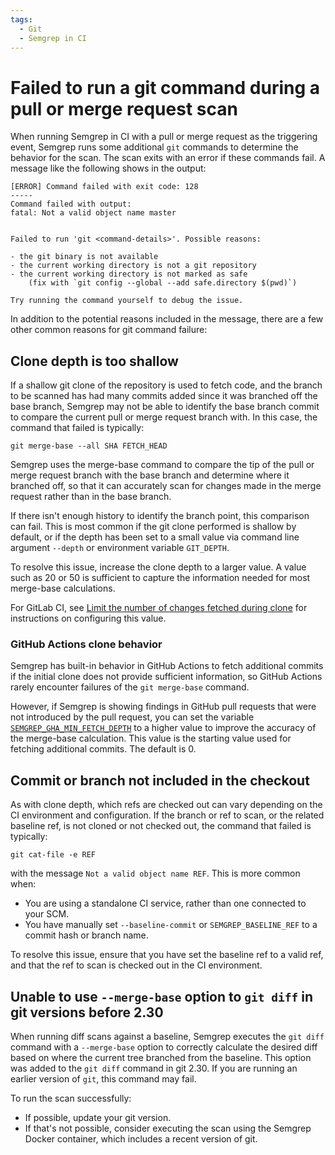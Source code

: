 ```yaml
---
tags:
  - Git
  - Semgrep in CI
---
```




# Failed to run a git command during a pull or merge request scan

When running Semgrep in CI with a pull or merge request as the triggering event, Semgrep runs some additional `git` commands to determine the behavior for the scan. The scan exits with an error if these commands fail. A message like the following shows in the output:

```
[ERROR] Command failed with exit code: 128
-----
Command failed with output:
fatal: Not a valid object name master


Failed to run 'git <command-details>'. Possible reasons:

- the git binary is not available
- the current working directory is not a git repository
- the current working directory is not marked as safe
    (fix with `git config --global --add safe.directory $(pwd)`)

Try running the command yourself to debug the issue.
```

In addition to the potential reasons included in the message, there are a few other common reasons for git command failure:

## Clone depth is too shallow

If a shallow git clone of the repository is used to fetch code, and the branch to be scanned has had many commits added since it was branched off the base branch, Semgrep may not be able to identify the base branch commit to compare the current pull or merge request branch with. In this case, the command that failed is typically:

<pre class="language-bash"><code>git merge-base --all <span className="placeholder">SHA</span> FETCH_HEAD</code></pre>

Semgrep uses the merge-base command to compare the tip of the pull or merge request branch with the base branch and determine where it branched off, so that it can accurately scan for changes made in the merge request rather than in the base branch.

If there isn't enough history to identify the branch point, this comparison can fail. This is most common if the git clone performed is shallow by default, or if the depth has been set to a small value via command line argument `--depth` or environment variable `GIT_DEPTH`.

To resolve this issue, increase the clone depth to a larger value. A value such as 20 or 50 is sufficient to capture the information needed for most merge-base calculations.

For GitLab CI, see [Limit the number of changes fetched during clone](https://docs.gitlab.com/ee/ci/pipelines/settings.html#limit-the-number-of-changes-fetched-during-clone) for instructions on configuring this value.

### GitHub Actions clone behavior

Semgrep has built-in behavior in GitHub Actions to fetch additional commits if the initial clone does not provide sufficient information, so GitHub Actions rarely encounter failures of the `git merge-base` command.

However, if Semgrep is showing findings in GitHub pull requests that were not introduced by the pull request, you can set the variable [`SEMGREP_GHA_MIN_FETCH_DEPTH`](https://semgrep.dev/docs/semgrep-ci/ci-environment-variables/#semgrep_gha_min_fetch_depth) to a higher value to improve the accuracy of the merge-base calculation. This value is the starting value used for fetching additional commits. The default is 0.

## Commit or branch not included in the checkout

As with clone depth, which refs are checked out can vary depending on the CI environment and configuration. If the branch or ref to scan, or the related baseline ref, is not cloned or not checked out, the command that failed is typically:

<pre class="language-bash"><code>git cat-file -e <span className="placeholder">REF</span></code></pre>

with the message `Not a valid object name REF`. This is more common when:

* You are using a standalone CI service, rather than one connected to your SCM.
* You have manually set `--baseline-commit` or `SEMGREP_BASELINE_REF` to a commit hash or branch name.

To resolve this issue, ensure that you have set the baseline ref to a valid ref, and that the ref to scan is checked out in the CI environment.

## Unable to use `--merge-base` option to `git diff` in git versions before 2.30

When running diff scans against a baseline, Semgrep executes the `git diff` command with a `--merge-base` option to correctly calculate the desired diff based on where the current tree branched from the baseline. This option was added to the `git diff` command in git 2.30. If you are running an earlier version of `git`, this command may fail.

To run the scan successfully:

* If possible, update your git version.
* If that's not possible, consider executing the scan using the Semgrep Docker container, which includes a recent version of git.
